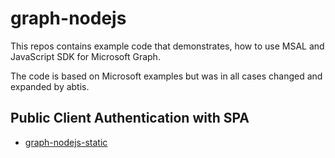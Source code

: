 # graph-nodejs

This repos contains example code that demonstrates, how to use MSAL and JavaScript SDK for Microsoft Graph.

The code is based on Microsoft examples but was in all cases changed and expanded by abtis.


## Public Client Authentication with SPA

- [graph-nodejs-static](./graph-nodejs-static)
